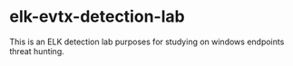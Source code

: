 # elk-evtx-detection-lab
This is an ELK detection lab purposes for studying on windows endpoints threat hunting.

